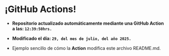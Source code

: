 # ¡GitHub Actions!
* **Repositorio actualizado automáticamente mediante una GitHub Action a las: `12:39:50hrs.`**
* **Modificado el día: `29, del mes de julio, del año 2025.`**

* Ejemplo sencillo de cómo la **Action** modifica este archivo README.md.
